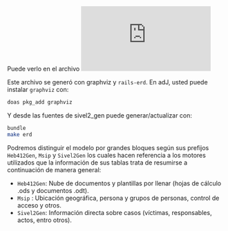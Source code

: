 Puede verlo en el archivo
![doc/erd.pdf](https://gitlab.com/pasosdeJesus/sivel2_gen/-/blob/master/doc/erd.pdf)

Este archivo se generó con graphviz y `rails-erd`. En adJ, usted puede instalar `graphviz` con:
```sh
doas pkg_add graphviz
```
Y desde las fuentes de sivel2_gen puede generar/actualizar con:
```sh
bundle
make erd
```

Podremos distinguir el modelo por grandes bloques según sus prefijos `Heb412Gen`, `Msip` y `Sivel2Gen` los cuales hacen referencia a los motores utilizados que la información de sus tablas trata de resumirse a continuación de manera general:

- `Heb412Gen`: Nube de documentos y plantillas por llenar (hojas de cálculo .ods y documentos .odt).
- `Msip` : Ubicación geográfica, persona y grupos de personas, control de acceso y otros.
- `Sivel2Gen`: Información directa sobre casos (víctimas, responsables, actos, entro otros).
